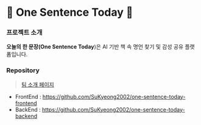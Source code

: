 # 🔖 One Sentence Today 🔖

### 프로젝트 소개
**오늘의 한 문장(One Sentence Today**)은 AI 기반 책 속 명언 찾기 및 감성 공유 플랫폼입니다. 

### Repository
> [팀 소개 페이지](https://typhoon-burn-37c.notion.site/15d36b267f1e806185def199acf96dc7?pvs=4)
- FrontEnd : https://github.com/SuKyeong2002/one-sentence-today-frontend
- BackEnd : https://github.com/SuKyeong2002/one-sentence-today-backend
